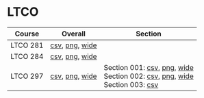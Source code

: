 # LTCO

| Course | Overall | Section |
| ------ | ------- | ------- |
| LTCO 281 | [csv](https://github.com/UCSD-Historical-Enrollment-Data/2024Fall/blob/main/overall/LTCO%20281.csv), [png](https://raw.githubusercontent.com/UCSD-Historical-Enrollment-Data/2024Fall/main/plot_overall/LTCO%20281.png), [wide](https://raw.githubusercontent.com/UCSD-Historical-Enrollment-Data/2024Fall/main/plot_overall_wide/LTCO%20281.png) |  |
| LTCO 284 | [csv](https://github.com/UCSD-Historical-Enrollment-Data/2024Fall/blob/main/overall/LTCO%20284.csv), [png](https://raw.githubusercontent.com/UCSD-Historical-Enrollment-Data/2024Fall/main/plot_overall/LTCO%20284.png), [wide](https://raw.githubusercontent.com/UCSD-Historical-Enrollment-Data/2024Fall/main/plot_overall_wide/LTCO%20284.png) |  |
| LTCO 297 | [csv](https://github.com/UCSD-Historical-Enrollment-Data/2024Fall/blob/main/overall/LTCO%20297.csv), [png](https://raw.githubusercontent.com/UCSD-Historical-Enrollment-Data/2024Fall/main/plot_overall/LTCO%20297.png), [wide](https://raw.githubusercontent.com/UCSD-Historical-Enrollment-Data/2024Fall/main/plot_overall_wide/LTCO%20297.png) | Section 001: [csv](https://github.com/UCSD-Historical-Enrollment-Data/2024Fall/blob/main/section/LTCO%20297_001.csv), [png](https://raw.githubusercontent.com/UCSD-Historical-Enrollment-Data/2024Fall/main/plot_section/LTCO%20297_001.png), [wide](https://raw.githubusercontent.com/UCSD-Historical-Enrollment-Data/2024Fall/main/plot_section_wide/LTCO%20297_001.png)<br>Section 002: [csv](https://github.com/UCSD-Historical-Enrollment-Data/2024Fall/blob/main/section/LTCO%20297_002.csv), [png](https://raw.githubusercontent.com/UCSD-Historical-Enrollment-Data/2024Fall/main/plot_section/LTCO%20297_002.png), [wide](https://raw.githubusercontent.com/UCSD-Historical-Enrollment-Data/2024Fall/main/plot_section_wide/LTCO%20297_002.png)<br>Section 003: [csv](https://github.com/UCSD-Historical-Enrollment-Data/2024Fall/blob/main/section/LTCO%20297_003.csv) |
